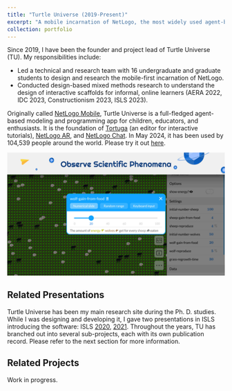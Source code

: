 ```yaml
---
title: "Turtle Universe (2019-Present)"
excerpt: "A mobile incarnation of NetLogo, the most widely used agent-based modeling environment, Turtle Universe is dedicated to younger learners and educators on phones and tablets. Some highlights include built-in multilingual, block-based programming, and interactive tutorials. In May 2024, it has been used by 104,539 people around the world.<br/><br/><img src='/images/turtle-universe/screenshot-6.jpg' width='480'>"
collection: portfolio
---
```


Since 2019, I have been the founder and project lead of Turtle Universe (TU). My responsibilities include:
- Led a technical and research team with 16 undergraduate and graduate students to design and research the mobile-first incarnation of NetLogo.
- Conducted design-based mixed methods research to understand the design of interactive scaffolds for informal, online learners (AERA 2022, IDC 2023, Constructionism 2023, ISLS 2023).

Originally called [NetLogo Mobile](/talks/2020-netlogo-mobile), Turtle Universe is a full-fledged agent-based modeling and programming app for children, educators, and enthusiasts. It is the foundation of [Tortuga](/portfolio/tortuga) (an editor for interactive tutorials), [NetLogo AR](/portfolio/netlogo-ar), and [NetLogo Chat](/portfolio/netlogo-chat). In May 2024, it has been used by 104,539 people around the world. Please try it out [here](https://turtlesim.com/products/turtle-universe/).

![A screenshot of Turtle Universe running the classical Wolf Sheep Predation model.](/images/turtle-universe/screenshot-2.jpg)

## Related Presentations
Turtle Universe has been my main research site during the Ph. D. studies. While I was designing and developing it, I gave two presentations in ISLS introducing the software: ISLS [2020](/talks/2020-netlogo-mobile), [2021](/talks/2021-netlogo-mobile). Throughout the years, TU has branched out into several sub-projects, each with its own publication record. Please refer to the next section for more information.

## Related Projects
Work in progress.